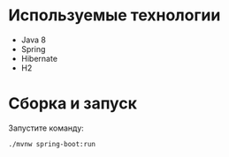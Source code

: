# Используемые технологии

* Java 8
* Spring
* Hibernate
* H2

# Сборка и запуск

Запустите команду:
```
./mvnw spring-boot:run
```
